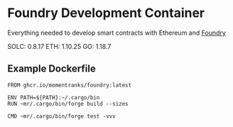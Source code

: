 # Foundry Development Container

Everything needed to develop smart contracts with Ethereum and [Foundry](https://github.com/foundry-rs/foundry)

SOLC: 0.8.17
ETH: 1.10.25
GO: 1.18.7

## Example Dockerfile

```
FROM ghcr.io/momentranks/foundry:latest

ENV PATH=${PATH}:~/.cargo/bin
RUN ~mr/.cargo/bin/forge build --sizes

CMD ~mr/.cargo/bin/forge test -vvv
```
